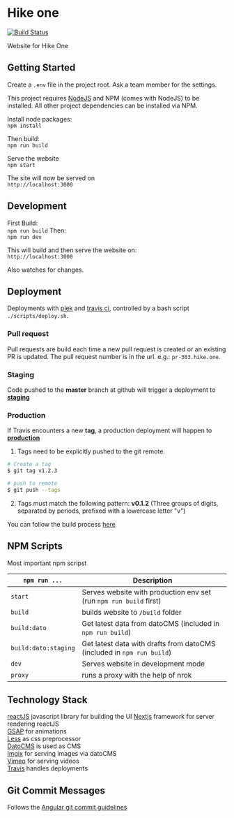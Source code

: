 # Hike one 
[![Build Status](https://travis-ci.org/voorhoede/hike-one.svg?branch=master)](https://travis-ci.org/voorhoede/hike-one)

Website for Hike One

## Getting Started

Create a `.env` file in the project root. Ask a team member for the settings.

This project requires [NodeJS](http://nodejs.org/) and NPM (comes with NodeJS) to be installed. All other project dependencies can be installed via NPM.

Install node packages:  
`npm install`

Then build:  
`npm run build`

Serve the website  
`npm start`

The site will now be served on   
`http://localhost:3000`

## Development

First Build:  
`npm run build`
Then:  
`npm run dev`

This will build and then serve the website on:  
`http://localhost:3000`

Also watches for changes. 

## Deployment
Deployments with [plek](https://github.com/voorhoede/plek) and 
[travis ci](https://travis-ci.org/), controlled by a bash script 
`./scripts/deploy.sh`.

### Pull request
Pull requests are build each time a new pull request is created or an existing 
PR is updated. The pull request number is in the url. e.g.: `pr-303.hike.one`.

### Staging
 Code pushed to the **master** branch at github will trigger a deployment to 
 [**staging**](https://staging.hike.one)

### Production 
 If Travis encounters a new **tag**, a production deployment will happen to [**production**](https://hike.one)

 1. Tags need to be explicitly pushed to the git remote.

 ```sh
 # Create a tag
 $ git tag v1.2.3

 # push to remote
 $ git push --tags
 ```

 2.  Tags must match the following pattern:
 **v0.1.2** (Three groups of digits, separated by periods, prefixed with a lowercase letter "v")
 
 You can follow the build process [here](https://travis-ci.org/voorhoede/hike-one)
 
## NPM Scripts
Most important npm scripst

`npm run ...` | Description
---|---
`start`| Serves website with production env set (run `npm run build` first)
`build`| builds website to `/build` folder
`build:dato` | Get latest data from datoCMS (included in `npm run build`)
`build:dato:staging` | Get latest data with drafts from datoCMS (included in `npm run build`)
`dev`| Serves website in development mode
`proxy` | runs a proxy with the help of nrok

 
## Technology Stack
[reactJS](https://facebook.github.io/react/) javascript library for building the UI
[Nextjs](https://github.com/zeit/next.js/) framework for server rendering reactJS  
[GSAP](https://greensock.com/) for animations  
[Less](http://lesscss.org/) as css preprocessor  
[DatoCMS](https://www.datocms.com/) is used as CMS  
[Imgix](https://www.imgix.com/) for serving images via datoCMS  
[Vimeo](https://vimeo.com/home) for serving videos  
[Travis](https://travis-ci.org) handles deployments 

## Git Commit Messages

Follows the [Angular git commit guidelines](https://github.com/angular/angular.js/blob/master/CONTRIBUTING.md#-git-commit-guidelines) 

